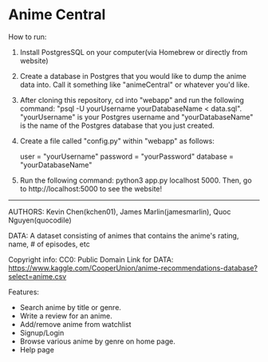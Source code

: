 # Anime Central

How to run:

1. Install PostgresSQL on your computer(via Homebrew or directly from website)

2. Create a database in Postgres that you would like to dump the anime data into. Call it something like "animeCentral" or whatever you'd like.

3. After cloning this repository, cd into "webapp" and run the following command: "psql -U yourUsername yourDatabaseName < data.sql". "yourUsername" is your Postgres username and "yourDatabaseName" is the name of the Postgres database that you just created.

4. Create a file called "config.py" within "webapp" as follows:
    
    user = "yourUsername"
    password = "yourPassword"
    database = "yourDatabaseName"
    
5. Run the following command: python3 app.py localhost 5000. Then, go to http://localhost:5000 to see the website!

_______________________________________________________________________________

AUTHORS: Kevin Chen(kchen01), James Marlin(jamesmarlin), Quoc Nguyen(quocodile)

DATA: A dataset consisting of animes that contains the anime's rating, name, # of episodes, etc

Copyright info: CC0: Public Domain
Link for DATA: https://www.kaggle.com/CooperUnion/anime-recommendations-database?select=anime.csv


Features:
- Search anime by title or genre.
- Write a review for an anime.
- Add/remove anime from watchlist
- Signup/Login
- Browse various anime by genre on home page.
- Help page
